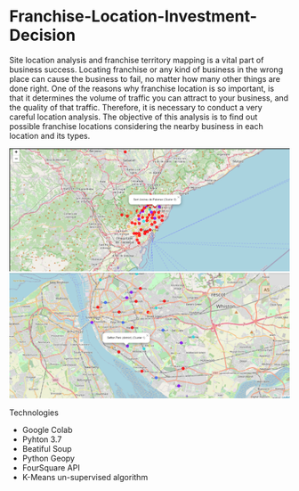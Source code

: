 # Franchise-Location-Investment-Decision


Site location analysis and franchise territory mapping is a vital part of business success. Locating franchise or any kind of business in the wrong place can cause the business to fail, no matter how many other things are done right. One of the reasons why franchise location is so important, is that it determines the volume of traffic you can attract to your business, and the quality of that traffic. Therefore, it is necessary to conduct a very careful location analysis. The objective of this analysis is to find out possible franchise locations considering the nearby business in each location and its types. 

![Barcelona Cluster Map](/images/BarcelonaClusterMap.png)
![Liverpool Cluster Map](/images/LiverpoolClusterMap.png)

Technologies
- Google Colab
- Pyhton 3.7
- Beatiful Soup
- Python Geopy
- FourSquare API
- K-Means un-supervised algorithm
